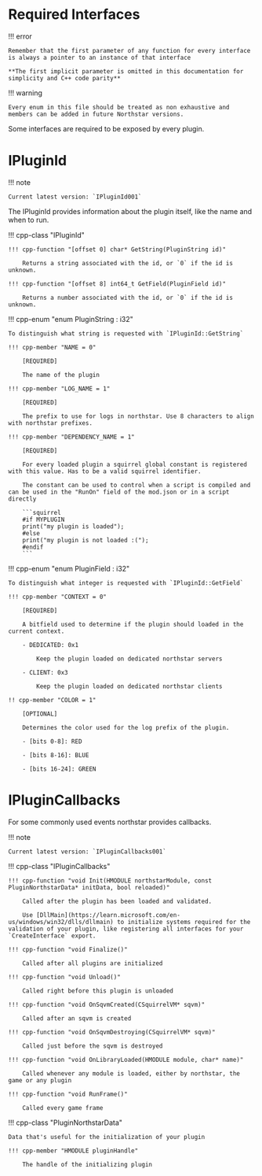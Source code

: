 # Required Interfaces

!!! error

    Remember that the first parameter of any function for every interface is always a pointer to an instance of that interface

    **The first implicit parameter is omitted in this documentation for simplicity and C++ code parity**

!!! warning

    Every enum in this file should be treated as non exhaustive and members can be added in future Northstar versions.

Some interfaces are required to be exposed by every plugin.

# IPluginId

!!! note

    Current latest version: `IPluginId001`

The IPluginId provides information about the plugin itself, like the name and when to run.

!!! cpp-class "IPluginId"

    !!! cpp-function "[offset 0] char* GetString(PluginString id)"

        Returns a string associated with the id, or `0` if the id is unknown.

    !!! cpp-function "[offset 8] int64_t GetField(PluginField id)"

        Returns a number associated with the id, or `0` if the id is unknown.

!!! cpp-enum "enum PluginString : i32"

    To distinguish what string is requested with `IPluginId::GetString`

    !!! cpp-member "NAME = 0"

        [REQUIRED]

        The name of the plugin

    !!! cpp-member "LOG_NAME = 1"

        [REQUIRED]

        The prefix to use for logs in northstar. Use 8 characters to align with northstar prefixes.

    !!! cpp-member "DEPENDENCY_NAME = 1"

        [REQUIRED]

        For every loaded plugin a squirrel global constant is registered with this value. Has to be a valid squirrel identifier.

        The constant can be used to control when a script is compiled and can be used in the "RunOn" field of the mod.json or in a script directly

        ```squirrel
        #if MYPLUGIN
        print("my plugin is loaded");
        #else
        print("my plugin is not loaded :(");
        #endif
        ```

!!! cpp-enum "enum PluginField : i32"

    To distinguish what integer is requested with `IPluginId::GetField`

    !!! cpp-member "CONTEXT = 0"

        [REQUIRED]

        A bitfield used to determine if the plugin should loaded in the current context.

        - DEDICATED: 0x1

            Keep the plugin loaded on dedicated northstar servers

        - CLIENT: 0x3

            Keep the plugin loaded on dedicated northstar clients

    !! cpp-member "COLOR = 1"

        [OPTIONAL]

        Determines the color used for the log prefix of the plugin.

        - [bits 0-8]: RED

        - [bits 8-16]: BLUE

        - [bits 16-24]: GREEN

# IPluginCallbacks

For some commonly used events northstar provides callbacks.

!!! note

    Current latest version: `IPluginCallbacks001`

!!! cpp-class "IPluginCallbacks"

    !!! cpp-function "void Init(HMODULE northstarModule, const PluginNorthstarData* initData, bool reloaded)"

        Called after the plugin has been loaded and validated.

        Use [DllMain](https://learn.microsoft.com/en-us/windows/win32/dlls/dllmain) to initialize systems required for the validation of your plugin, like registering all interfaces for your `CreateInterface` export.

    !!! cpp-function "void Finalize()"

        Called after all plugins are initialized

    !!! cpp-function "void Unload()"

        Called right before this plugin is unloaded

    !!! cpp-function "void OnSqvmCreated(CSquirrelVM* sqvm)"

        Called after an sqvm is created

    !!! cpp-function "void OnSqvmDestroying(CSquirrelVM* sqvm)"

        Called just before the sqvm is destroyed

    !!! cpp-function "void OnLibraryLoaded(HMODULE module, char* name)"

        Called whenever any module is loaded, either by northstar, the game or any plugin

    !!! cpp-function "void RunFrame()"

        Called every game frame

!!! cpp-class "PluginNorthstarData"

    Data that's useful for the initialization of your plugin

    !!! cpp-member "HMODULE pluginHandle"

        The handle of the initializing plugin